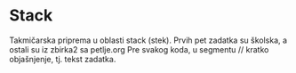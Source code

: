 # Stack
Takmičarska priprema u oblasti stack (stek). 
Prvih pet zadatka su školska, a ostali su iz zbirka2 sa petlje.org
Pre svakog koda, u segmentu // kratko objašnjenje, tj. tekst zadatka.
